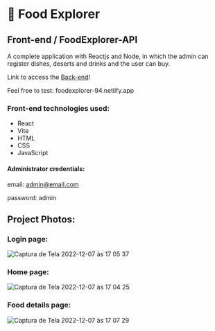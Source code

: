 # :fork_and_knife: Food Explorer

## Front-end / FoodExplorer-API

A complete application with Reactjs and Node, in which the admin can register dishes, deserts and drinks and the user can buy.

Link to access the [Back-end](https://github.com/rauleffting/foodexplorer-api)!

Feel free to test: foodexplorer-94.netlify.app

### Front-end technologies used:
- React
- Vite
- HTML
- CSS
- JavaScript

#### Administrator credentials:

email: admin@email.com

password: admin

## Project Photos:

### Login page:

![Captura de Tela 2022-12-07 às 17 05 37](https://user-images.githubusercontent.com/29555732/206284436-6b00b17d-4601-4853-944f-a370852fc963.png)

### Home page:

![Captura de Tela 2022-12-07 às 17 04 25](https://user-images.githubusercontent.com/29555732/206284202-c0994f24-02b9-4b6a-9fc3-3252a826a388.png)

### Food details page:

![Captura de Tela 2022-12-07 às 17 07 29](https://user-images.githubusercontent.com/29555732/206284752-24944d71-64bd-4532-8735-f77e38e49548.png)

